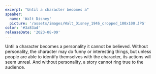 ```yaml
---
excerpt: "Until a character becomes a"
speaker:
  name: 'Walt Disney'
  picture: '/assets/images/Walt_Disney_1946_cropped_100x100.JPG'
color: '#3a83ad'
releaseDate: '2023-08-09'
---
```

Until a character becomes a personality it cannot be believed. Without personality, the character may do funny or interesting things, but unless people are able to identify themselves with the character, its actions will seem unreal. And without personality, a story cannot ring true to the audience.